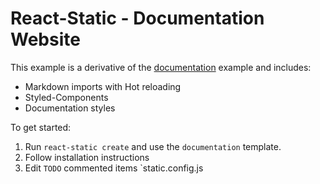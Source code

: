 # React-Static - Documentation Website

This example is a derivative of the [documentation](https://github.com/nozzle/react-static/tree/master/examples/documentation) example and includes:

* Markdown imports with Hot reloading
* Styled-Components
* Documentation styles

To get started:

1.  Run `react-static create` and use the `documentation` template.
2.  Follow installation instructions
3.  Edit `TODO` commented items `static.config.js

